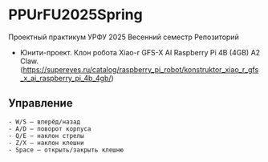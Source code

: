 # PPUrFU2025Spring
Проектный практикум УРФУ 2025 Весенний семестр
Репозиторий

 - Юнити-проект. Клон робота Xiao-r GFS-X AI Raspberry Pi 4B (4GB) A2 Claw. (https://supereyes.ru/catalog/raspberry_pi_robot/konstruktor_xiao_r_gfs_x_ai_raspberry_pi_4b_4gb/)

## Управление
    - W/S – вперёд/назад
    - A/D – поворот корпуса
    - Q/E – наклон стрелы
    - Z/X – наклон клешни
    - Space – открыть/закрыть клешню
